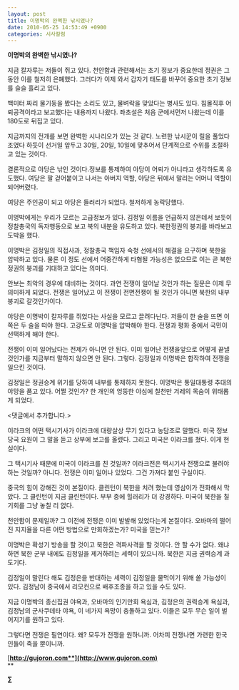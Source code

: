 ```yaml
---
layout: post
title: 이명박의 완벽한 낚시였나?
date: 2010-05-25 14:53:49 +0900
categories: 시사칼럼
---
```

**이명박의 완벽한 낚시였나?**



지금 칼자루는 저들이 쥐고 있다. 천안함과 관련해서는 초기 정보가 중요한데 정권은 그동안 이를 철저히 은폐했다. 그러다가 이제 와서 갑자기 태도를 바꾸어 중요한 초기 정보를 슬슬 흘리고 있다. 



백미터 짜리 물기둥을 봤다는 소리도 있고, 물벼락을 맞았다는 병사도 있다. 침몰직후 어뢰공격이라고 보고했다는 내용까지 나왔다. 좌초설은 처음 군에서먼저 나왔는데 이를 180도로 뒤집고 있다.



지금까지의 전개를 보면 완벽한 시나리오가 있는 것 같다. 노련한 낚시꾼이 릴을 풀었다 조였다 하듯이 선거일 앞두고 30일, 20일, 10일에 맞추어서 단계적으로 수위를 조절하고 있는 것이다.



결론적으로 야당은 낚인 것이다.정보를 통제하여 야당이 어뢰가 아니라고 생각하도록 유도했다. 여당은 팔 걷어붙이고 나서는 아버지 역할, 야당은 뒤에서 말리는 어머니 역할이 되어버렸다.   
  
여당은 주인공이 되고 야당은 들러리가 되었다. 철저하게 농락당했다. 



이명박에게는 우리가 모르는 고급정보가 있다. 김정일 이름을 언급하지 않은데서 보듯이 정찰총국의 독자행동으로 보고 북의 내분을 유도하고 있다. 북한정권의 붕괴를 바라보고 도박을 했다.



이명박은 김정일의 직접사과, 정찰총국 책임자 숙청 선에서의 해결을 요구하며 북한을 압박하고 있다. 물론 이 정도 선에서 어중간하게 타협될 가능성은 없으므로 이는 곧 북한정권의 붕괴를 기대하고 있다는 의미다. 



안보는 최악의 경우에 대비하는 것이다. 과연 전쟁이 일어날 것인가 하는 질문은 이제 무의미하게 되었다. 전쟁은 일어났고 이 전쟁이 전면전쟁이 될 것인가 아니면 북한의 내부붕괴로 갈것인가이다. 



야당은 이명박이 칼자루를 쥐었다는 사실을 모르고 끌려다닌다. 저들이 한 술을 뜨면 이쪽은 두 술을 떠야 한다. 고강도로 이명박을 압박해야 한다. 전쟁과 평화 중에서 국민이 선택하게 해야 한다.



전쟁이 이미 일어났다는 전제가 아니면 안 된다. 이미 일어난 전쟁을앞으로 어떻게 끝낼 것인가를 지금부터 말하지 않으면 안 된다. 그렇다. 김정일과 이명박은 합작하여 전쟁을 일으킨 것이다. 



김정일은 정권승계 위기를 당하여 내부를 통제하지 못한다. 이명박은 통일대통령 추대의 야망을 품고 있다. 어쩔 것인가? 한 개인의 엉뚱한 야심에 칠천만 겨레의 목숨이 위태롭게 되었다.



  
<댓글에서 추가합니다.>  
  
이라크의 어떤 택시기사가 이라크에 대량살상 무기 있다고 농담조로 말했다. 미국 정보당국 요원이 그 말을 듣고 상부에 보고를 올렸다. 그리고 미국은 이라크를 쳤다. 이게 현실이다. 

  
그 택시기사 때문에 미국이 이라크를 친 것일까? 이라크전은 택시기사 전쟁으로 불려야 하는 것일까? 아니다. 전쟁은 이미 일어나 있었다. 그건 가져다 붙인 구실이다. 

  
중국의 힘이 강해진 것이 본질이다. 클린턴이 북한을 치려 했는데 영삼이가 전화해서 막았다. 그 클린턴이 지금 클린턴이다. 부부 중에 힐러리가 더 강경하다. 미국이 북한을 칠 기회를 그냥 놓칠 리 없다. 

  
천안함이 문제일까? 그 이전에 전쟁은 이미 발발해 있었다는게 본질이다. 오바마의 떨어진 지지율을 다른 어떤 방법으로 만회하겠는가? 미국을 믿는가?

  
이명박은 확성기 방송을 할 것이고 북한은 격파사격을 할 것이다. 안 할 수가 없다. 왜냐하면 북한 군부 내에도 김정일을 제거하려는 세력이 있으니까. 북한은 지금 권력승계 과도기다. 

  
김정일이 말린다 해도 김정은을 반대하는 세력이 김정일을 물먹이기 위해 쏠 가능성이 있다. 김정남이 중국에서 리모컨으로 배후조종을 하고 있을 수도 있다. 

  
지금 이명박의 종신집권 야욕과, 오바마의 인기만회 욕심과, 김정은의 권력승계 욕심과, 김정남의 군사쿠데타 야욕, 이 네가지 욕망이 충돌하고 있다. 이들은 모두 무슨 일이 벌어지기를 원하고 있다. 

  
그렇다면 전쟁은 필연이다. 왜? 모두가 전쟁을 원하니까. 어차피 전쟁나면 가련한 한국인들이 죽을 뿐이니까. 





[**http://gujoron.com**](http://www.gujoron.com)**  
** 

**∑**